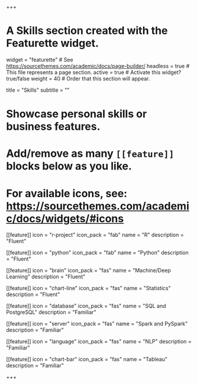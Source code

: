 +++
# A Skills section created with the Featurette widget.
widget = "featurette"  # See https://sourcethemes.com/academic/docs/page-builder/
headless = true  # This file represents a page section.
active = true  # Activate this widget? true/false
weight = 40  # Order that this section will appear.

title = "Skills"
subtitle = ""

# Showcase personal skills or business features.
# 
# Add/remove as many `[[feature]]` blocks below as you like.
# 
# For available icons, see: https://sourcethemes.com/academic/docs/widgets/#icons

[[feature]]
  icon = "r-project"
  icon_pack = "fab"
  name = "R"
  description = "Fluent"

[[feature]]
  icon = "python"
  icon_pack = "fab"
  name = "Python"
  description = "Fluent"

[[feature]]
  icon = "brain"
  icon_pack = "fas"
  name = "Machine/Deep Learning"
  description = "Fluent"
  
[[feature]]
  icon = "chart-line"
  icon_pack = "fas"
  name = "Statistics"
  description = "Fluent"  
  
[[feature]]
  icon = "database"
  icon_pack = "fas"
  name = "SQL and PostgreSQL"
  description = "Familiar"  

[[feature]]
  icon = "server"
  icon_pack = "fas"
  name = "Spark and PySpark"
  description = "Familiar"  

[[feature]]
  icon = "language"
  icon_pack = "fas"
  name = "NLP"
  description = "Familiar"  
  
[[feature]]
  icon = "chart-bar"
  icon_pack = "fas"
  name = "Tableau"
  description = "Familiar"  

+++
